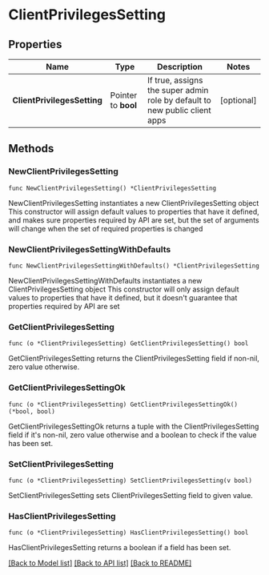 # ClientPrivilegesSetting

## Properties

Name | Type | Description | Notes
------------ | ------------- | ------------- | -------------
**ClientPrivilegesSetting** | Pointer to **bool** | If true, assigns the super admin role by default to new public client apps | [optional] 

## Methods

### NewClientPrivilegesSetting

`func NewClientPrivilegesSetting() *ClientPrivilegesSetting`

NewClientPrivilegesSetting instantiates a new ClientPrivilegesSetting object
This constructor will assign default values to properties that have it defined,
and makes sure properties required by API are set, but the set of arguments
will change when the set of required properties is changed

### NewClientPrivilegesSettingWithDefaults

`func NewClientPrivilegesSettingWithDefaults() *ClientPrivilegesSetting`

NewClientPrivilegesSettingWithDefaults instantiates a new ClientPrivilegesSetting object
This constructor will only assign default values to properties that have it defined,
but it doesn't guarantee that properties required by API are set

### GetClientPrivilegesSetting

`func (o *ClientPrivilegesSetting) GetClientPrivilegesSetting() bool`

GetClientPrivilegesSetting returns the ClientPrivilegesSetting field if non-nil, zero value otherwise.

### GetClientPrivilegesSettingOk

`func (o *ClientPrivilegesSetting) GetClientPrivilegesSettingOk() (*bool, bool)`

GetClientPrivilegesSettingOk returns a tuple with the ClientPrivilegesSetting field if it's non-nil, zero value otherwise
and a boolean to check if the value has been set.

### SetClientPrivilegesSetting

`func (o *ClientPrivilegesSetting) SetClientPrivilegesSetting(v bool)`

SetClientPrivilegesSetting sets ClientPrivilegesSetting field to given value.

### HasClientPrivilegesSetting

`func (o *ClientPrivilegesSetting) HasClientPrivilegesSetting() bool`

HasClientPrivilegesSetting returns a boolean if a field has been set.


[[Back to Model list]](../README.md#documentation-for-models) [[Back to API list]](../README.md#documentation-for-api-endpoints) [[Back to README]](../README.md)


